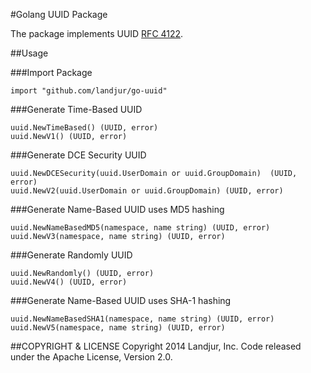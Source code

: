 #Golang UUID Package

The package implements UUID [RFC 4122](http://www.ietf.org/rfc/rfc4122.txt).

##Usage

###Import Package

    import "github.com/landjur/go-uuid"

###Generate Time-Based UUID

    uuid.NewTimeBased() (UUID, error)
    uuid.NewV1() (UUID, error)

###Generate DCE Security UUID

    uuid.NewDCESecurity(uuid.UserDomain or uuid.GroupDomain)  (UUID, error)
    uuid.NewV2(uuid.UserDomain or uuid.GroupDomain) (UUID, error)

###Generate Name-Based UUID uses MD5 hashing

    uuid.NewNameBasedMD5(namespace, name string) (UUID, error)
    uuid.NewV3(namespace, name string) (UUID, error)

###Generate Randomly UUID

    uuid.NewRandomly() (UUID, error)
    uuid.NewV4() (UUID, error)

###Generate Name-Based UUID uses SHA-1 hashing

    uuid.NewNameBasedSHA1(namespace, name string) (UUID, error)
    uuid.NewV5(namespace, name string) (UUID, error)

##COPYRIGHT & LICENSE
Copyright 2014 Landjur, Inc. Code released under the Apache License, Version 2.0.
